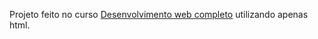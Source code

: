 Projeto feito no curso <a href="https://www.udemy.com/course/web-completo/"> Desenvolvimento web completo</a> utilizando apenas html.
